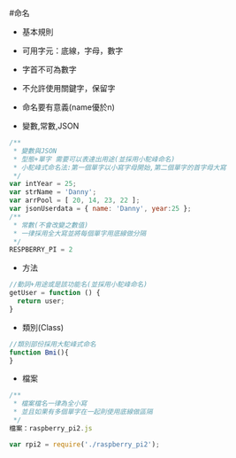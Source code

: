 #命名
- 基本規則
 - 可用字元：底線，字母，數字 
 - 字首不可為數字
 - 不允許使用關鍵字，保留字
 - 命名要有意義(name優於n)
 
 
- 變數,常數,JSON

```javascript
/**
 * 變數與JSON
 * 型態+單字 需要可以表達出用途(並採用小駝峰命名)
 * 小駝峰式命名法:第一個單字以小寫字母開始,第二個單字的首字母大寫
 */
var intYear = 25;
var strName = 'Danny';
var arrPool = [ 20, 14, 23, 22 ];
var jsonUserdata = { name: 'Danny', year:25 };
/**
 * 常數(不會改變之數值)
 * 一律採用全大寫並將每個單字用底線做分隔
 */
RESPBERRY_PI = 2
```


- 方法

```javascript
//動詞+用途或是該功能名(並採用小駝峰命名)
getUser = function () {
  return user;
}
```
- 類別(Class)

```javascript
//類別部份採用大駝峰式命名
function Bmi(){  
}
```

- 檔案

```javascript
/**
 * 檔案檔名一律為全小寫
 * 並且如果有多個單字在一起則使用底線做區隔
 */
檔案：raspberry_pi2.js

var rpi2 = require('./raspberry_pi2');
```

